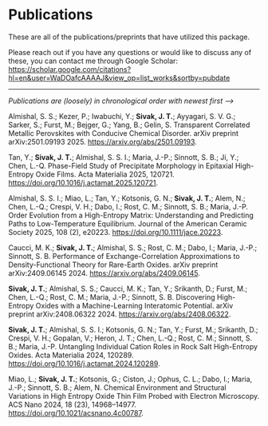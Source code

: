 # Publications

These are all of the publications/preprints that have utilized this package.

Please reach out if you have any questions or would like to discuss any of these, you can contact me through Google Scholar: https://scholar.google.com/citations?hl=en&user=WaDOafcAAAAJ&view_op=list_works&sortby=pubdate 

***

*Publications are (loosely) in chronological order with newest first -->*

Almishal, S. S.; Kezer, P.; Iwabuchi, Y.; **Sivak, J. T.**; Ayyagari, S. V. G.; Sarker, S.; Furst, M.; Bejger, G.; Yang, B.; Gelin, S. Transparent Correlated Metallic Perovskites with Conducive Chemical Disorder. arXiv preprint arXiv:2501.09193 2025. https://arxiv.org/abs/2501.09193.

Tan, Y.; **Sivak, J. T.**; Almishal, S. S. I.; Maria, J.-P.; Sinnott, S. B.; Ji, Y.; Chen, L.-Q. Phase-Field Study of Precipitate Morphology in Epitaxial High-Entropy Oxide Films. Acta Materialia 2025, 120721. https://doi.org/10.1016/j.actamat.2025.120721.

Almishal, S. S. I.; Miao, L.; Tan, Y.; Kotsonis, G. N.; **Sivak, J. T.**; Alem, N.; Chen, L.-Q.; Crespi, V. H.; Dabo, I.; Rost, C. M.; Sinnott, S. B.; Maria, J.-P. Order Evolution from a High-Entropy Matrix: Understanding and Predicting Paths to Low-Temperature Equilibrium. Journal of the American Ceramic Society 2025, 108 (2), e20223. https://doi.org/10.1111/jace.20223.

Caucci, M. K.; **Sivak, J. T.**; Almishal, S. S.; Rost, C. M.; Dabo, I.; Maria, J.-P.; Sinnott, S. B. Performance of Exchange-Correlation Approximations to Density-Functional Theory for Rare-Earth Oxides. arXiv preprint arXiv:2409.06145 2024. https://arxiv.org/abs/2409.06145.

**Sivak, J. T.**; Almishal, S. S.; Caucci, M. K.; Tan, Y.; Srikanth, D.; Furst, M.; Chen, L.-Q.; Rost, C. M.; Maria, J.-P.; Sinnott, S. B. Discovering High-Entropy Oxides with a Machine-Learning Interatomic Potential. arXiv preprint arXiv:2408.06322 2024. https://arxiv.org/abs/2408.06322. 

**Sivak, J. T.**; Almishal, S. S. I.; Kotsonis, G. N.; Tan, Y.; Furst, M.; Srikanth, D.; Crespi, V. H.; Gopalan, V.; Heron, J. T.; Chen, L.-Q.; Rost, C. M.; Sinnott, S. B.; Maria, J.-P. Untangling Individual Cation Roles in Rock Salt High-Entropy Oxides. Acta Materialia 2024, 120289. https://doi.org/10.1016/j.actamat.2024.120289.

Miao, L.; **Sivak, J. T.**; Kotsonis, G.; Ciston, J.; Ophus, C. L.; Dabo, I.; Maria, J.-P.; Sinnott, S. B.; Alem, N. Chemical Environment and Structural Variations in High Entropy Oxide Thin Film Probed with Electron Microscopy. ACS Nano 2024, 18 (23), 14968–14977. https://doi.org/10.1021/acsnano.4c00787.
